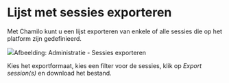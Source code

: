 # Lijst met sessies exporteren

Met Chamilo kunt u een lijst exporteren van enkele of alle sessies die op het platform zijn gedefinieerd.

![](../../.gitbook/assets/session-import-utilisateurs%20%281%29.png)Afbeelding: Administratie - Sessies exporteren

Kies het exportformaat, kies een filter voor de sessies, klik op *Export session(s)* en download het bestand.

